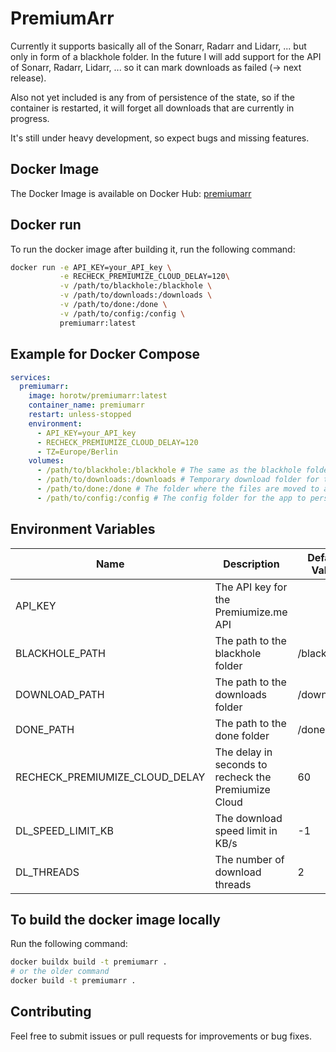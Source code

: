 # PremiumArr

Currently it supports basically all of the Sonarr, Radarr and Lidarr, ... but only in form of a blackhole folder.
In the future I will add support for the API of Sonarr, Radarr, Lidarr, ... so it can mark downloads as failed (-> next release).

Also not yet included is any from of persistence of the state, so if the container is restarted, it will forget all downloads that are currently in progress.

It's still under heavy development, so expect bugs and missing features.


## Docker Image

The Docker Image is available on Docker Hub: [premiumarr](https://hub.docker.com/r/horotw/premiumarr)

## Docker run

To run the docker image after building it, run the following command:
```bash
docker run -e API_KEY=your_API_key \
           -e RECHECK_PREMIUMIZE_CLOUD_DELAY=120\
           -v /path/to/blackhole:/blackhole \
           -v /path/to/downloads:/downloads \
           -v /path/to/done:/done \
           -v /path/to/config:/config \
           premiumarr:latest
```

## Example for Docker Compose

```yaml
services:
  premiumarr:
    image: horotw/premiumarr:latest
    container_name: premiumarr
    restart: unless-stopped
    environment:
      - API_KEY=your_API_key
      - RECHECK_PREMIUMIZE_CLOUD_DELAY=120
      - TZ=Europe/Berlin
    volumes:
      - /path/to/blackhole:/blackhole # The same as the blackhole folder you use in e.g. sonarr
      - /path/to/downloads:/downloads # Temporary download folder for the files while downloading
      - /path/to/done:/done # The folder where the files are moved to after downloading (e.g. the same as the one in sonarr)
      - /path/to/config:/config # The config folder for the app to persist the state
```


## Environment Variables

| Name                           | Description                                          | Default Value | Required |
| ------------------------------ | ---------------------------------------------------- | ------------- | -------- |
| API_KEY                        | The API key for the Premiumize.me API                |               | Yes      |
| BLACKHOLE_PATH                 | The path to the blackhole folder                     | /blackhole    | No       |
| DOWNLOAD_PATH                  | The path to the downloads folder                     | /downloads    | No       |
| DONE_PATH                      | The path to the done folder                          | /done         | No       |
| RECHECK_PREMIUMIZE_CLOUD_DELAY | The delay in seconds to recheck the Premiumize Cloud | 60            | No       |
| DL_SPEED_LIMIT_KB              | The download speed limit in KB/s                     | -1            | No       |
| DL_THREADS                     | The number of download threads                       | 2             | No       |



## To build the docker image locally

Run the following command:
```bash
docker buildx build -t premiumarr .
# or the older command
docker build -t premiumarr .
```


## Contributing

Feel free to submit issues or pull requests for improvements or bug fixes.